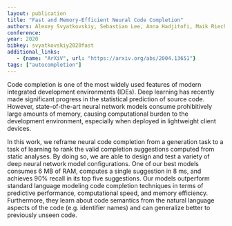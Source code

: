```yaml
---
layout: publication
title: "Fast and Memory-Efficient Neural Code Completion"
authors: Alexey Svyatkovskiy, Sebastian Lee, Anna Hadjitofi, Maik Riechert, Juliana Franco, Miltiadis Allamanis
conference:
year: 2020
bibkey: svyatkovskiy2020fast
additional_links:
   - {name: "ArXiV", url: "https://arxiv.org/abs/2004.13651"}
tags: ["autocompletion"]
---
```

Code completion is one of the most widely used features of modern integrated development environments (IDEs). Deep learning has recently made significant progress in the statistical prediction of source code. However, state-of-the-art neural network models consume prohibitively large amounts of memory, causing computational burden to the development environment, especially when deployed in lightweight client devices.

In this work, we reframe neural code completion from a generation task to a task of learning to rank the valid completion suggestions computed from static analyses. By doing so, we are able to design and test a variety of deep neural network model configurations. One of our best models consumes 6 MB of RAM, computes a single suggestion in 8 ms, and achieves 90% recall in its top five suggestions. Our models outperform standard language modeling code completion techniques in terms of predictive performance, computational speed, and memory efficiency. Furthermore, they learn about code semantics from the natural language aspects of the code (e.g. identifier names) and can generalize better to previously unseen code. 

